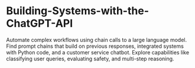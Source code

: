 # Building-Systems-with-the-ChatGPT-API
Automate complex workflows using chain calls to a large language model. Find prompt chains that build on previous responses, integrated systems with Python code, and a customer service chatbot. Explore capabilities like classifying user queries, evaluating safety, and multi-step reasoning.
